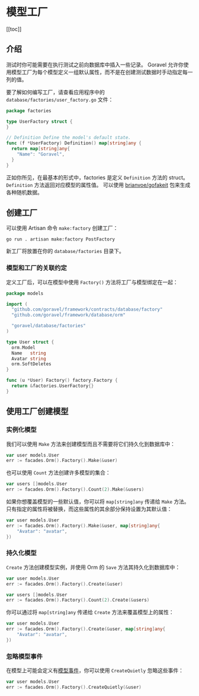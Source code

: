 # 模型工厂

[[toc]]

## 介绍

测试时你可能需要在执行测试之前向数据库中插入一些记录。 Goravel 允许你使用模型工厂为每个模型定义一组默认属性，而不是在创建测试数据时手动指定每一列的值。

要了解如何编写工厂，请查看应用程序中的 `database/factories/user_factory.go` 文件：

```go
package factories

type UserFactory struct {
}

// Definition Define the model's default state.
func (f *UserFactory) Definition() map[string]any {
  return map[string]any{
    "Name": "Goravel",
  }
}
```

正如你所见，在最基本的形式中，factories 是定义 `Definition` 方法的 struct。 `Definition` 方法返回对应模型的属性值。 可以使用 [brianvoe/gofakeit](https://github.com/brianvoe/gofakeit) 包来生成各种随机数据。

## 创建工厂

可以使用 Artisan 命令 `make:factory` 创建工厂：

```
go run . artisan make:factory PostFactory
```

新工厂将放置在你的 `database/factories` 目录下。

### 模型和工厂的关联约定

定义工厂后，可以在模型中使用 `Factory()` 方法将工厂与模型绑定在一起：

```go
package models

import (
  "github.com/goravel/framework/contracts/database/factory"
  "github.com/goravel/framework/database/orm"

  "goravel/database/factories"
)

type User struct {
  orm.Model
  Name   string
  Avatar string
  orm.SoftDeletes
}

func (u *User) Factory() factory.Factory {
  return &factories.UserFactory{}
}
```

## 使用工厂创建模型

### 实例化模型

我们可以使用 `Make` 方法来创建模型而且不需要将它们持久化到数据库中：

```go
var user models.User
err := facades.Orm().Factory().Make(&user)
```

也可以使用 `Count` 方法创建许多模型的集合：

```go
var users []models.User
err := facades.Orm().Factory().Count(2).Make(&users)
```

如果你想覆盖模型的一些默认值，你可以将 `map[string]any` 传递给 `Make` 方法。 只有指定的属性将被替换，而这些属性的其余部分保持设置为其默认值：

```go
var user models.User
err := facades.Orm().Factory().Make(&user, map[string]any{
    "Avatar": "avatar",
})
```

### 持久化模型

`Create` 方法创建模型实例，并使用 Orm 的 `Save` 方法其持久化到数据库中：

```go
var user models.User
err := facades.Orm().Factory().Create(&user)

var users []models.User
err := facades.Orm().Factory().Count(2).Create(&users)
```

你可以通过将 `map[string]any` 传递给 `Create` 方法来覆盖模型上的属性：

```go
var user models.User
err := facades.Orm().Factory().Create(&user, map[string]any{
    "Avatar": "avatar",
})
```

### 忽略模型事件

在模型上可能会定义有[模型事件](../orm/getting-started.md#events)，你可以使用 `CreateQuietly` 忽略这些事件：

```go
var user models.User
err := facades.Orm().Factory().CreateQuietly(&user)
```
